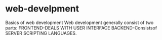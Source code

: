 # web-develpment
Basics of web development
Web development generally consist of two parts:
FRONTEND-DEALS WITH USER INTERFACE
BACKEND-Consistsof SERVER SCRIPTING LANGUAGES.
